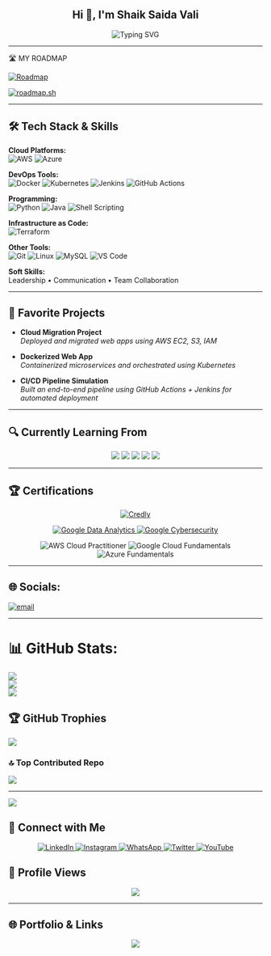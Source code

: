 <h2 align="center">Hi 👋, I'm Shaik Saida Vali</h2>

<p align="center">
  <img src="https://readme-typing-svg.demolab.com?font=Fira+Code&pause=1000&center=true&vCenter=true&width=450&lines=Cloud+%26+DevOps+Enthusiast;Aspiring+Program+Analyst+Intern;Tech+Explorer+%7C+Lifelong+Learner" alt="Typing SVG" />
</p>

---

🛣️ MY ROADMAP

[![Roadmap](https://img.shields.io/badge/🚀%20View-Roadmap-orange?style=for-the-badge)](https://github.com/shaiksaidavali/shaiksaidavali/blob/main/roadmap.md)


<a href="https://roadmap.sh"><img src="https://roadmap.sh/card/wide/651b0fcc1205b5c21b6a74fc?variant=light" alt="roadmap.sh"/></a> 

---

## 🛠️ **Tech Stack & Skills**

**Cloud Platforms:**  
![AWS](https://img.shields.io/badge/AWS-%23FF9900.svg?style=flat-square&logo=amazonaws&logoColor=white) ![Azure](https://img.shields.io/badge/Azure-%230072C6.svg?style=flat-square&logo=microsoftazure&logoColor=white)

**DevOps Tools:**  
![Docker](https://img.shields.io/badge/Docker-%230db7ed.svg?style=flat-square&logo=docker&logoColor=white) ![Kubernetes](https://img.shields.io/badge/Kubernetes-%23326ce5.svg?style=flat-square&logo=kubernetes&logoColor=white) ![Jenkins](https://img.shields.io/badge/Jenkins-%23D24939.svg?style=flat-square&logo=jenkins&logoColor=white) ![GitHub Actions](https://img.shields.io/badge/GitHub_Actions-%232671E5.svg?style=flat-square&logo=githubactions&logoColor=white)

**Programming:**  
![Python](https://img.shields.io/badge/Python-%233776AB.svg?style=flat-square&logo=python&logoColor=white) ![Java](https://img.shields.io/badge/Java-%23ED8B00.svg?style=flat-square&logo=java&logoColor=white) ![Shell Scripting](https://img.shields.io/badge/Shell-%23121011.svg?style=flat-square&logo=gnu-bash&logoColor=white)

**Infrastructure as Code:**  
![Terraform](https://img.shields.io/badge/Terraform-%235835CC.svg?style=flat-square&logo=terraform&logoColor=white)

**Other Tools:**  
![Git](https://img.shields.io/badge/Git-%23F05032.svg?style=flat-square&logo=git&logoColor=white) ![Linux](https://img.shields.io/badge/Linux-%23000.svg?style=flat-square&logo=linux&logoColor=white) ![MySQL](https://img.shields.io/badge/MySQL-%234479A1.svg?style=flat-square&logo=mysql&logoColor=white) ![VS Code](https://img.shields.io/badge/VSCode-%23007ACC.svg?style=flat-square&logo=visual-studio-code&logoColor=white)

**Soft Skills:**  
Leadership • Communication • Team Collaboration

---
## 🚀 **Favorite Projects**

- **Cloud Migration Project**  
  *Deployed and migrated web apps using AWS EC2, S3, IAM*

- **Dockerized Web App**  
  *Containerized microservices and orchestrated using Kubernetes*

- **CI/CD Pipeline Simulation**  
  *Built an end-to-end pipeline using GitHub Actions + Jenkins for automated deployment*

---


## 🔍 **Currently Learning From**

<p align="center">
  <a href="https://www.cloudskillsboost.google/"><img src="https://img.shields.io/badge/Google%20Cloud%20Skills%20Boost-4285F4?style=for-the-badge&logo=googlecloud&logoColor=white" /></a> 
  <a href="https://learn.microsoft.com/en-us/training/"><img src="https://img.shields.io/badge/Microsoft%20Learn-0078D4?style=for-the-badge&logo=microsoft&logoColor=white" /></a> 
  <a href="https://aws.amazon.com/training/"><img src="https://img.shields.io/badge/AWS%20Skill%20Builder-FF9900?style=for-the-badge&logo=amazonaws&logoColor=white" /></a> 
  <a href="https://www.linkedin.com/learning/"><img src="https://img.shields.io/badge/LinkedIn%20Learning-0A66C2?style=for-the-badge&logo=linkedin&logoColor=white" /></a> 
  <a href="https://www.udemy.com/"><img src="https://img.shields.io/badge/Udemy-A435F0?style=for-the-badge&logo=udemy&logoColor=white" /></a> 
</p>


---

## 🏆 Certifications

<p align="center">
  <a href="https://www.credly.com/users/shaik-saida-vali" target="_blank">
    <img src="https://img.shields.io/badge/View%20My-Certifications-orange?style=for-the-badge&logo=credly&logoColor=white" alt="Credly" />
  </a>
</p>

<p align="center">
  <a href="https://www.credly.com/badges/04a6feaf-b293-43e3-8437-6f55cab92478/public_url" target="_blank">
    <img src="https://img.shields.io/badge/Google%20Data%20Analytics-34A853?style=for-the-badge&logo=google&logoColor=white" alt="Google Data Analytics" />
  </a>
  <a href="https://www.credly.com/badges/04a6feaf-b293-43e3-8437-6f55cab92478/public_url" target="_blank">
    <img src="https://img.shields.io/badge/Google%20Cybersecurity-34A853?style=for-the-badge&logo=google&logoColor=white" alt="Google Cybersecurity" />
  </a>
</p>

<p align="center">
  <img src="https://img.shields.io/badge/AWS%20Cloud%20Practitioner-232F3E?style=for-the-badge&logo=amazonaws&logoColor=white" alt="AWS Cloud Practitioner" />
  <img src="https://img.shields.io/badge/Google%20Cloud%20Fundamentals-4285F4?style=for-the-badge&logo=googlecloud&logoColor=white" alt="Google Cloud Fundamentals" />
  <img src="https://img.shields.io/badge/Azure%20Fundamentals-0078D4?style=for-the-badge&logo=microsoftazure&logoColor=white" alt="Azure Fundamentals" />
</p>

---

## 🌐 Socials:
[![email](https://img.shields.io/badge/Email-D14836?logo=gmail&logoColor=white)](mailto:urstrulysaida@gmail.com) 


---


# 📊 GitHub Stats:
![](https://github-readme-stats.vercel.app/api?username=urstrulysaida&theme=ambient_gradient&hide_border=false&include_all_commits=true&count_private=true)<br/>
![](https://nirzak-streak-stats.vercel.app/?user=urstrulysaida&theme=ambient_gradient&hide_border=false)<br/>
![](https://github-readme-stats.vercel.app/api/top-langs/?username=urstrulysaida&theme=ambient_gradient&hide_border=false&include_all_commits=true&count_private=true&layout=compact)

## 🏆 GitHub Trophies
![](https://github-profile-trophy.vercel.app/?username=urstrulysaida&theme=blue_navy&no-frame=false&no-bg=false&margin-w=4)

### 🔝 Top Contributed Repo
![](https://github-contributor-stats.vercel.app/api?username=urstrulysaida&limit=5&theme=ambient_gradient&combine_all_yearly_contributions=true)

---
[![](https://visitcount.itsvg.in/api?id=urstrulysaida&icon=5&color=1)](https://visitcount.itsvg.in)

<!-- Proudly created with GPRM ( https://gprm.itsvg.in ) -->

## 🤝 Connect with Me

<p align="center">
  <a href="https://www.linkedin.com/in/shaiksaidavali/">
    <img src="https://img.shields.io/badge/LinkedIn-Shaik_Saida_Vali-0A66C2?style=for-the-badge&logo=linkedin&logoColor=white" alt="LinkedIn" />
  </a>
  <a href="https://www.instagram.com/urstrulysaida/">
    <img src="https://img.shields.io/badge/Instagram-@urstrulysaida-E4405F?style=for-the-badge&logo=instagram&logoColor=white" alt="Instagram" />
  </a>
  <a href="https://wa.me/917674012184?text=hi">
    <img src="https://img.shields.io/badge/WhatsApp-Message-25D366?style=for-the-badge&logo=whatsapp&logoColor=white" alt="WhatsApp" />
  </a>
  <a href="https://x.com/Urstrulysaida_">
    <img src="https://img.shields.io/badge/Twitter-@Urstrulysaida_-1DA1F2?style=for-the-badge&logo=twitter&logoColor=white" alt="Twitter" />
  </a>
  <a href="https://www.youtube.com/@Urstrulysaida">
    <img src="https://img.shields.io/badge/YouTube-@Urstrulysaida-FF0000?style=for-the-badge&logo=youtube&logoColor=white" alt="YouTube" />
  </a>
</p>


## 👀 Profile Views

<p align="center">
  <img src="https://visitor-badge.laobi.icu/badge?page_id=urstrulysaida.urstrulysaida" />
</p>

---

## 🌐 Portfolio & Links

<p align="center">
  <a href="https://bento.me/urstrulysaidA"><img src="https://img.shields.io/badge/Bento-Portfolio-%23FF5F5F?style=for-the-badge&logo=bento&logoColor=white"></a>
</p>

